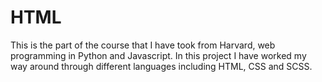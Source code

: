 # HTML
This is the part of the course that I have took from Harvard, web programming in Python and Javascript. In this project I have worked my way around through different languages including
HTML, CSS and SCSS.
